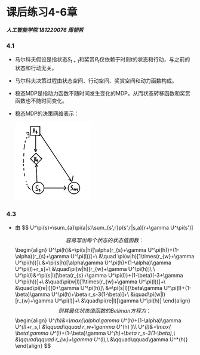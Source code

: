 # 课后练习4-6章

***人工智能学院 181220076 周韧哲***





### 4.1

+ 马尔科夫假设是指状态$S_{t+1}$和奖赏$R_t$仅依赖于时刻$t$的状态和行动，与之前的状态和行动无关。

+ 马尔科夫决策过程由状态空间、行动空间、奖赏空间和动力函数构成。

+ 稳态MDP是指动力函数不随时间发生变化的MDP，从而状态转移函数和奖赏函数也不随时间变化。

+ 稳态MDP的决策网络表示：

  <img src="pic\QQ图片20200408174152.png" style="zoom: 33%;" />



### 4.3

+ 由
  $$
  U^\pi(s)=\sum_{a}\pi(a|s)\sum_{s',r}p(s',r|s,a)[r+\gamma U^\pi(s')]

  $$
  容易写出每个状态的状态值函数：
  $$
  \begin{align}
  U^\pi(h)&=\pi(s|h)[\alpha(r_{s}+\gamma U^\pi(h))+(1-\alpha)(r_{s}+\gamma U^\pi(l))]+\\
  &\quad \pi(w|h)[1\times(r_{w}+\gamma U^\pi(h))]\\
  &=\pi(s|h)[\alpha\gamma U^\pi(h)+(1-\alpha)\gamma U^\pi(l)+r_s]+\\
  &\quad\pi(w|h)[r_{w}+\gamma U^\pi(h)]\\ \\
  U^\pi(l)&=\pi(s|l)[\beta(r_{s}+\gamma U^\pi(l))+(1-\beta)(-3+\gamma U^\pi(h))]+\\
  &\quad\pi(w|l)[1\times(r_{w}+\gamma U^\pi(l))]+\\
  &\quad\pi(re|l)[0+\gamma U^\pi(h)]\\
  &=\pi(s|l)[\beta\gamma U^\pi(l)+(1-\beta)\gamma U^\pi(h)+\beta r_s-3(1-\beta)]+\\
  &\quad\pi(w|l)[r_{w}+\gamma U^\pi(l)]+\\
  &\quad\pi(re|l)[\gamma U^\pi(h)]
  \end{align}
  $$
  则其最优状态值函数的Bellman方程为：
  $$
  \begin{align}
  U^*(h)&=\max\{\alpha\gamma U^*(h)+(1-\alpha)\gamma U^*(l)+r_s,\\
  &\qquad\qquad r_w+\gamma U^*(h) \}\\\\
  U^*(l)&=\max\{ \beta\gamma U^*(l)+(1-\beta)\gamma U^*(h)+\beta r_s-3(1-\beta),\\
  &\qquad\qquad r_{w}+\gamma U^*(l),\\
  &\qquad\qquad\gamma U^*(h)\}
  \end{align}
  $$
  

